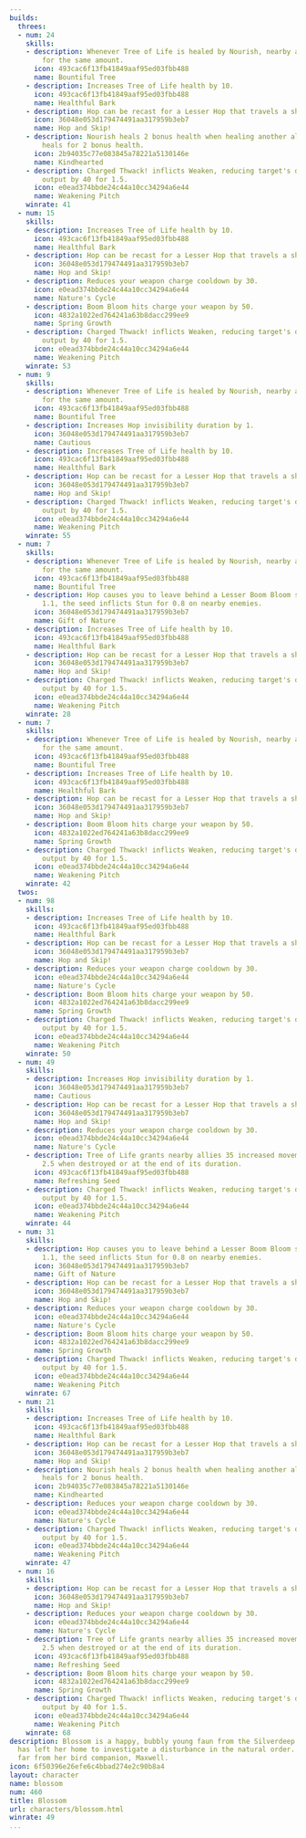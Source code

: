 ```yaml
---
builds:
  threes:
  - num: 24
    skills:
    - description: Whenever Tree of Life is healed by Nourish, nearby allies are healed
        for the same amount.
      icon: 493cac6f13fb41849aaf95ed03fbb488
      name: Bountiful Tree
    - description: Increases Tree of Life health by 10.
      icon: 493cac6f13fb41849aaf95ed03fbb488
      name: Healthful Bark
    - description: Hop can be recast for a Lesser Hop that travels a shorter distance.
      icon: 36048e053d179474491aa317959b3eb7
      name: Hop and Skip!
    - description: Nourish heals 2 bonus health when healing another ally. Butterflies
        heals for 2 bonus health.
      icon: 2b94035c77e083845a78221a5130146e
      name: Kindhearted
    - description: Charged Thwack! inflicts Weaken, reducing target's damage and healing
        output by 40 for 1.5.
      icon: e0ead374bbde24c44a10cc34294a6e44
      name: Weakening Pitch
    winrate: 41
  - num: 15
    skills:
    - description: Increases Tree of Life health by 10.
      icon: 493cac6f13fb41849aaf95ed03fbb488
      name: Healthful Bark
    - description: Hop can be recast for a Lesser Hop that travels a shorter distance.
      icon: 36048e053d179474491aa317959b3eb7
      name: Hop and Skip!
    - description: Reduces your weapon charge cooldown by 30.
      icon: e0ead374bbde24c44a10cc34294a6e44
      name: Nature's Cycle
    - description: Boom Bloom hits charge your weapon by 50.
      icon: 4832a1022ed764241a63b8dacc299ee9
      name: Spring Growth
    - description: Charged Thwack! inflicts Weaken, reducing target's damage and healing
        output by 40 for 1.5.
      icon: e0ead374bbde24c44a10cc34294a6e44
      name: Weakening Pitch
    winrate: 53
  - num: 9
    skills:
    - description: Whenever Tree of Life is healed by Nourish, nearby allies are healed
        for the same amount.
      icon: 493cac6f13fb41849aaf95ed03fbb488
      name: Bountiful Tree
    - description: Increases Hop invisibility duration by 1.
      icon: 36048e053d179474491aa317959b3eb7
      name: Cautious
    - description: Increases Tree of Life health by 10.
      icon: 493cac6f13fb41849aaf95ed03fbb488
      name: Healthful Bark
    - description: Hop can be recast for a Lesser Hop that travels a shorter distance.
      icon: 36048e053d179474491aa317959b3eb7
      name: Hop and Skip!
    - description: Charged Thwack! inflicts Weaken, reducing target's damage and healing
        output by 40 for 1.5.
      icon: e0ead374bbde24c44a10cc34294a6e44
      name: Weakening Pitch
    winrate: 55
  - num: 7
    skills:
    - description: Whenever Tree of Life is healed by Nourish, nearby allies are healed
        for the same amount.
      icon: 493cac6f13fb41849aaf95ed03fbb488
      name: Bountiful Tree
    - description: Hop causes you to leave behind a Lesser Boom Bloom seed. After
        1.1, the seed inflicts Stun for 0.8 on nearby enemies.
      icon: 36048e053d179474491aa317959b3eb7
      name: Gift of Nature
    - description: Increases Tree of Life health by 10.
      icon: 493cac6f13fb41849aaf95ed03fbb488
      name: Healthful Bark
    - description: Hop can be recast for a Lesser Hop that travels a shorter distance.
      icon: 36048e053d179474491aa317959b3eb7
      name: Hop and Skip!
    - description: Charged Thwack! inflicts Weaken, reducing target's damage and healing
        output by 40 for 1.5.
      icon: e0ead374bbde24c44a10cc34294a6e44
      name: Weakening Pitch
    winrate: 28
  - num: 7
    skills:
    - description: Whenever Tree of Life is healed by Nourish, nearby allies are healed
        for the same amount.
      icon: 493cac6f13fb41849aaf95ed03fbb488
      name: Bountiful Tree
    - description: Increases Tree of Life health by 10.
      icon: 493cac6f13fb41849aaf95ed03fbb488
      name: Healthful Bark
    - description: Hop can be recast for a Lesser Hop that travels a shorter distance.
      icon: 36048e053d179474491aa317959b3eb7
      name: Hop and Skip!
    - description: Boom Bloom hits charge your weapon by 50.
      icon: 4832a1022ed764241a63b8dacc299ee9
      name: Spring Growth
    - description: Charged Thwack! inflicts Weaken, reducing target's damage and healing
        output by 40 for 1.5.
      icon: e0ead374bbde24c44a10cc34294a6e44
      name: Weakening Pitch
    winrate: 42
  twos:
  - num: 98
    skills:
    - description: Increases Tree of Life health by 10.
      icon: 493cac6f13fb41849aaf95ed03fbb488
      name: Healthful Bark
    - description: Hop can be recast for a Lesser Hop that travels a shorter distance.
      icon: 36048e053d179474491aa317959b3eb7
      name: Hop and Skip!
    - description: Reduces your weapon charge cooldown by 30.
      icon: e0ead374bbde24c44a10cc34294a6e44
      name: Nature's Cycle
    - description: Boom Bloom hits charge your weapon by 50.
      icon: 4832a1022ed764241a63b8dacc299ee9
      name: Spring Growth
    - description: Charged Thwack! inflicts Weaken, reducing target's damage and healing
        output by 40 for 1.5.
      icon: e0ead374bbde24c44a10cc34294a6e44
      name: Weakening Pitch
    winrate: 50
  - num: 49
    skills:
    - description: Increases Hop invisibility duration by 1.
      icon: 36048e053d179474491aa317959b3eb7
      name: Cautious
    - description: Hop can be recast for a Lesser Hop that travels a shorter distance.
      icon: 36048e053d179474491aa317959b3eb7
      name: Hop and Skip!
    - description: Reduces your weapon charge cooldown by 30.
      icon: e0ead374bbde24c44a10cc34294a6e44
      name: Nature's Cycle
    - description: Tree of Life grants nearby allies 35 increased movement speed for
        2.5 when destroyed or at the end of its duration.
      icon: 493cac6f13fb41849aaf95ed03fbb488
      name: Refreshing Seed
    - description: Charged Thwack! inflicts Weaken, reducing target's damage and healing
        output by 40 for 1.5.
      icon: e0ead374bbde24c44a10cc34294a6e44
      name: Weakening Pitch
    winrate: 44
  - num: 31
    skills:
    - description: Hop causes you to leave behind a Lesser Boom Bloom seed. After
        1.1, the seed inflicts Stun for 0.8 on nearby enemies.
      icon: 36048e053d179474491aa317959b3eb7
      name: Gift of Nature
    - description: Hop can be recast for a Lesser Hop that travels a shorter distance.
      icon: 36048e053d179474491aa317959b3eb7
      name: Hop and Skip!
    - description: Reduces your weapon charge cooldown by 30.
      icon: e0ead374bbde24c44a10cc34294a6e44
      name: Nature's Cycle
    - description: Boom Bloom hits charge your weapon by 50.
      icon: 4832a1022ed764241a63b8dacc299ee9
      name: Spring Growth
    - description: Charged Thwack! inflicts Weaken, reducing target's damage and healing
        output by 40 for 1.5.
      icon: e0ead374bbde24c44a10cc34294a6e44
      name: Weakening Pitch
    winrate: 67
  - num: 21
    skills:
    - description: Increases Tree of Life health by 10.
      icon: 493cac6f13fb41849aaf95ed03fbb488
      name: Healthful Bark
    - description: Hop can be recast for a Lesser Hop that travels a shorter distance.
      icon: 36048e053d179474491aa317959b3eb7
      name: Hop and Skip!
    - description: Nourish heals 2 bonus health when healing another ally. Butterflies
        heals for 2 bonus health.
      icon: 2b94035c77e083845a78221a5130146e
      name: Kindhearted
    - description: Reduces your weapon charge cooldown by 30.
      icon: e0ead374bbde24c44a10cc34294a6e44
      name: Nature's Cycle
    - description: Charged Thwack! inflicts Weaken, reducing target's damage and healing
        output by 40 for 1.5.
      icon: e0ead374bbde24c44a10cc34294a6e44
      name: Weakening Pitch
    winrate: 47
  - num: 16
    skills:
    - description: Hop can be recast for a Lesser Hop that travels a shorter distance.
      icon: 36048e053d179474491aa317959b3eb7
      name: Hop and Skip!
    - description: Reduces your weapon charge cooldown by 30.
      icon: e0ead374bbde24c44a10cc34294a6e44
      name: Nature's Cycle
    - description: Tree of Life grants nearby allies 35 increased movement speed for
        2.5 when destroyed or at the end of its duration.
      icon: 493cac6f13fb41849aaf95ed03fbb488
      name: Refreshing Seed
    - description: Boom Bloom hits charge your weapon by 50.
      icon: 4832a1022ed764241a63b8dacc299ee9
      name: Spring Growth
    - description: Charged Thwack! inflicts Weaken, reducing target's damage and healing
        output by 40 for 1.5.
      icon: e0ead374bbde24c44a10cc34294a6e44
      name: Weakening Pitch
    winrate: 68
description: Blossom is a happy, bubbly young faun from the Silverdeep Forest. She
  has left her home to investigate a disturbance in the natural order. She is never
  far from her bird companion, Maxwell.
icon: 6f50396e26efe6c4bbad274e2c90b8a4
layout: character
name: blossom
num: 460
title: Blossom
url: characters/blossom.html
winrate: 49
...
```


